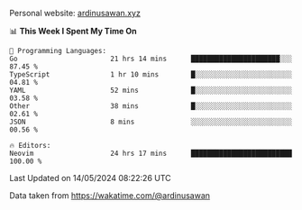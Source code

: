 Personal website: [ardinusawan.xyz](https://ardinusawan.xyz)

<!--START_SECTION:waka-->
📊 **This Week I Spent My Time On** 

```text
💬 Programming Languages: 
Go                       21 hrs 14 mins      ██████████████████████░░░   87.45 % 
TypeScript               1 hr 10 mins        █░░░░░░░░░░░░░░░░░░░░░░░░   04.81 % 
YAML                     52 mins             █░░░░░░░░░░░░░░░░░░░░░░░░   03.58 % 
Other                    38 mins             █░░░░░░░░░░░░░░░░░░░░░░░░   02.61 % 
JSON                     8 mins              ░░░░░░░░░░░░░░░░░░░░░░░░░   00.56 % 

🔥 Editors: 
Neovim                   24 hrs 17 mins      █████████████████████████   100.00 % 
```


 Last Updated on 14/05/2024 08:22:26 UTC
<!--END_SECTION:waka-->
Data taken from https://wakatime.com/@ardinusawan
